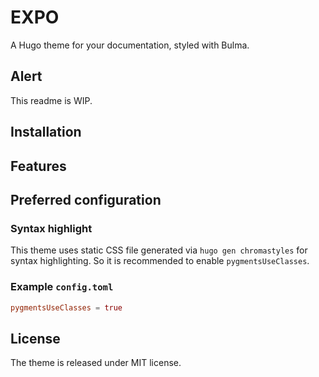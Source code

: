 EXPO
====

A Hugo theme for your documentation, styled with Bulma.

## Alert

This readme is WIP.

## Installation

## Features

## Preferred configuration

### Syntax highlight

This theme uses static CSS file generated via `hugo gen chromastyles` for syntax highlighting. So it is recommended to enable `pygmentsUseClasses`.

### Example `config.toml`

```toml
pygmentsUseClasses = true
```

## License

The theme is released under MIT license.
